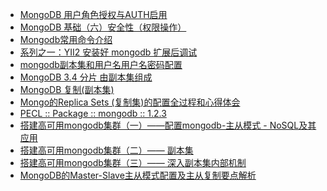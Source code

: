  - <A HREF="http://www.tuicool.com/articles/fMZbUzu"  >MongoDB 用户角色授权与AUTH启用 </A>
 - <A HREF="http://blog.csdn.net/kk185800961/article/details/45619863"  >MongoDB 基础（六）安全性（权限操作）</A>
 - <A HREF="http://chenzhou123520.iteye.com/blog/1629946"  >Mongodb常用命令介绍 </A>
 - <A HREF="http://www.yiichina.com/tutorial/1020"  >系列之一：YII2 安装好 mongodb 扩展后调试</A>
 - <A HREF="https://www.jianshu.com/p/0c4fd634adfb"  >mongodb副本集和用户名用户名密码配置 </A>
 - <A HREF="https://www.cnblogs.com/jasonlwings/p/7462683.html"  >MongoDB 3.4 分片 由副本集组成 </A>
 - <A HREF="https://www.runoob.com/mongodb/mongodb-replication.html"  >MongoDB 复制(副本集)</A>
 - <A HREF="http://blog.csdn.net/bloggongchang/article/details/7272403"  >Mongo的Replica Sets (复制集)的配置全过程和心得体会 </A>
 - <A HREF="https://pecl.php.net/package/mongodb/1.2.3/windows"  >PECL :: Package :: mongodb :: 1.2.3</A>
 - <A HREF="http://www.dataguru.cn/thread-289364-1-1.html"  >搭建高可用mongodb集群（一）——配置mongodb-主从模式 - NoSQL及其应用 </A>
 - <A HREF="http://www.lanceyan.com/tech/mongodb/mongodb_repset1.html" >搭建高可用mongodb集群（二）—— 副本集</A>
 - <A HREF="http://www.lanceyan.com/tech/mongodb_repset2.html" >搭建高可用mongodb集群（三）—— 深入副本集内部机制 </A>
 - <A HREF="http://www.jb51.net/article/87255.htm"  >MongoDB的Master-Slave主从模式配置及主从复制要点解析</A>
